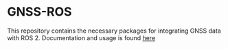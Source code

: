 # GNSS-ROS

This repository contains the necessary packages for integrating GNSS data with ROS 2. Documentation and usage is found [here](https://github.com/MIT-SPARK/GNSS-ROS/wiki)
